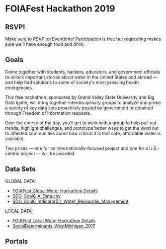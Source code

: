 # FOIAFest Hackathon 2019

## RSVP!

[Make sure to RSVP on Eventbrite](https://www.eventbrite.com/e/foiafest-hackathon-2019-tickets-75730783813)! Participation is free but registering makes sure we'll have enough food and drink.

## Goals

Come together with students, hackers, educators, and government officials to unlock important stories about water in the United States and abroad — and help find solutions to some of society's most pressing health emergencies.

This free hackathon, sponsored by Grand Valley State University and Big Data Ignite, will bring together interdisciplinary groups to analyze and probe a variety of key data sets proactively posted by government or obtained through Freedom of Information requests.

Over the course of the day, you'll get to work with a group to help pull out trends, highlight challenges, and prototype better ways to get the word out to affected communities about how critical it is that safe, affordable water is available.

Two prizes — one for an internationally-focused project and one for a U.S.-centric project — will be awarded.

## Data Sets

GLOBAL DATA:
* [FOIAFest Global Water Hackathon Details](https://github.com/MuckRock/FOIAFest-Hackathon-2019/blob/master/data/FOIAFest%20Global%20Water%20Hackathon%20Details.pdf)
* [SDG_Goal6_AllData.csv](https://github.com/MuckRock/FOIAFest-Hackathon-2019/blob/master/data/SDG_Goal6_AllData.csv)
* [SDG_Goal6_Indicator5_1_Water_Resources_Management](https://github.com/MuckRock/FOIAFest-Hackathon-2019/raw/master/data/SDG_Goal6_Indicator5_1_Water_Resources_Management.xlsx)

LOCAL DATA:
* [FOIAFest Local Water Hackathon Details](https://github.com/MuckRock/FOIAFest-Hackathon-2019/blob/master/data/FOIAFest%20Local%20Water%20Hackathon%20Details.pdf)
* [SocialDeterminants_WestMichigan_2017](https://github.com/MuckRock/FOIAFest-Hackathon-2019/blob/master/data/SocialDeterminants_WestMichigan_2017.csv)

## Portals

